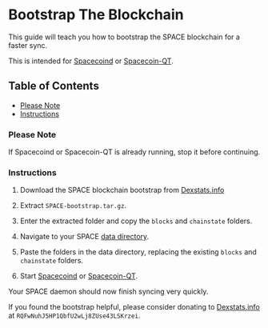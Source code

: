 # Bootstrap The Blockchain

This guide will teach you how to bootstrap the SPACE blockchain for a faster sync.

This is intended for [Spacecoind](https://github.com/spaceworksco/spacecoin) or [Spacecoin-QT](https://spaceworks.co/spacecoin/wallets#spacecoin-qt).

## Table of Contents

- [Please Note](#Please-Note)
- [Instructions](#Instructions)

### Please Note

If Spacecoind or Spacecoin-QT is already running, stop it before continuing.

### Instructions

1. Download the SPACE blockchain bootstrap from [Dexstats.info](https://eu.bootstrap.dexstats.info/SPACE-bootstrap.tar.gz)

2. Extract `SPACE-bootstrap.tar.gz`.

3. Enter the extracted folder and copy the `blocks` and `chainstate` folders.

4. Navigate to your SPACE [data directory](https://github.com/SpaceWorksCo/guides/blob/master/Find-Data-Directory.md).

5. Paste the folders in the data directory, replacing the existing `blocks` and `chainstate` folders.

6. Start [Spacecoind](https://github.com/spaceworksco/spacecoin) or [Spacecoin-QT](https://spaceworks.co/spacecoin/wallets#spacecoin-qt).

Your SPACE daemon should now finish syncing very quickly.

If you found the bootstrap helpful, please consider donating to [Dexstats.info](https://dexstats.info) at `RQFwNuhJ5HP1QbfU2wLj8ZUse43LSKrzei`.
